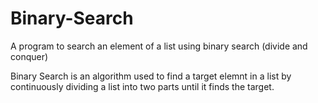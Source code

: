 # Binary-Search
A program to search an element of a list using binary search (divide and conquer)

Binary Search is an algorithm used to find a target elemnt in a list by continuously dividing a list into two parts until it finds the target.
